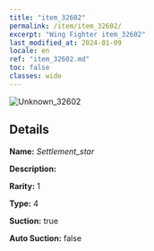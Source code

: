 ```yaml
---
title: "item_32602"
permalink: /item/item_32602/
excerpt: "Wing Fighter item_32602"
last_modified_at: 2024-01-09
locale: en
ref: "item_32602.md"
toc: false
classes: wide
---
```



 ![Unknown_32602](/images/item/Settlement_star_p.png)



## Details

 **Name:** *Settlement_star* 

 **Description:** 

 **Rarity:** 1 

 **Type:** 4 

 **Suction:** true 

 **Auto Suction:** false 


